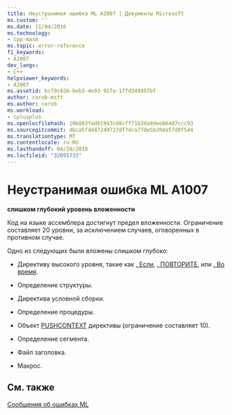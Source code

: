 ```yaml
---
title: Неустранимая ошибка ML A1007 | Документы Microsoft
ms.custom: ''
ms.date: 11/04/2016
ms.technology:
- cpp-masm
ms.topic: error-reference
f1_keywords:
- A1007
dev_langs:
- C++
helpviewer_keywords:
- A1007
ms.assetid: bcf9c826-beb3-4e93-91fe-1ffd34995fbf
author: corob-msft
ms.author: corob
ms.workload:
- cplusplus
ms.openlocfilehash: 10b883fad01943cd8cff71b3da9dee66407ccc93
ms.sourcegitcommit: dbca5fdd47249727df7dca77de5b20da57d0f544
ms.translationtype: MT
ms.contentlocale: ru-RU
ms.lasthandoff: 04/28/2018
ms.locfileid: "32055733"
---
```

# <a name="ml-fatal-error-a1007"></a>Неустранимая ошибка ML A1007
**слишком глубокий уровень вложенности**  
  
 Код на языке ассемблера достигнут предел вложенности. Ограничение составляет 20 уровни, за исключением случаев, оговоренных в противном случае.  
  
 Одно из следующих были вложены слишком глубоко:  
  
-   Директиву высокого уровня, такие как [. Если](../../assembler/masm/dot-if.md), [. ПОВТОРИТЕ](../../assembler/masm/dot-repeat.md), или [. Во время](../../assembler/masm/dot-while.md).  
  
-   Определение структуры.  
  
-   Директива условной сборки.  
  
-   Определение процедуры.  
  
-   Объект [PUSHCONTEXT](../../assembler/masm/pushcontext.md) директивы (ограничение составляет 10).  
  
-   Определение сегмента.  
  
-   Файл заголовка.  
  
-   Макрос.  
  
## <a name="see-also"></a>См. также  
 [Сообщения об ошибках ML](../../assembler/masm/ml-error-messages.md)